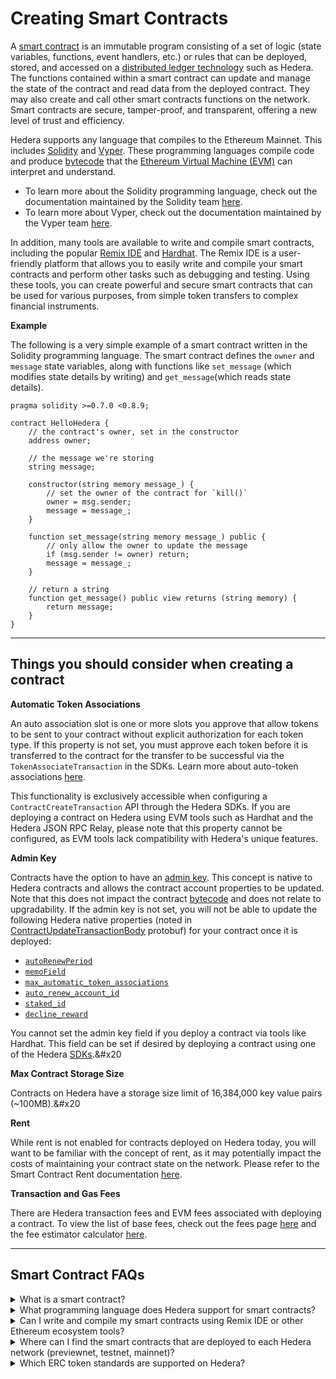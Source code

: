 # Creating Smart Contracts

A [smart contract](../../support-and-community/glossary.md#smart-contract) is an immutable program consisting of a set of logic (state variables, functions, event handlers, etc.) or rules that can be deployed, stored, and accessed on a [distributed ledger technology](../../support-and-community/glossary.md#distributed-ledger-technology-dlt) such as Hedera. The functions contained within a smart contract can update and manage the state of the contract and read data from the deployed contract. They may also create and call other smart contracts functions on the network. Smart contracts are secure, tamper-proof, and transparent, offering a new level of trust and efficiency.

Hedera supports any language that compiles to the Ethereum Mainnet. This includes [Solidity](../../support-and-community/glossary.md#solidity) and [Vyper](../../support-and-community/glossary.md#vyper). These programming languages compile code and produce [bytecode](../../support-and-community/glossary.md#bytecode) that the [Ethereum Virtual Machine (EVM)](../../support-and-community/glossary.md#ethereum-virtual-machine-evm) can interpret and understand.

- To learn more about the Solidity programming language, check out the documentation maintained by the Solidity team [here](https://docs.soliditylang.org/en/v0.8.19/).
- To learn more about Vyper, check out the documentation maintained by the Vyper team [here](https://docs.vyperlang.org/en/stable/).

In addition, many tools are available to write and compile smart contracts, including the popular [Remix IDE](../../support-and-community/glossary.md#remix-ide) and [Hardhat](../../support-and-community/glossary.md#hardhat). The Remix IDE is a user-friendly platform that allows you to easily write and compile your smart contracts and perform other tasks such as debugging and testing. Using these tools, you can create powerful and secure smart contracts that can be used for various purposes, from simple token transfers to complex financial instruments.

**Example**

The following is a very simple example of a smart contract written in the Solidity programming language. The smart contract defines the `owner` and `message` state variables, along with functions like `set_message` (which modifies state details by writing) and `get_message`(which reads state details).

```solidity
pragma solidity >=0.7.0 <0.8.9;

contract HelloHedera {
    // the contract's owner, set in the constructor
    address owner;

    // the message we're storing
    string message;

    constructor(string memory message_) {
        // set the owner of the contract for `kill()`
        owner = msg.sender;
        message = message_;
    }

    function set_message(string memory message_) public {
        // only allow the owner to update the message
        if (msg.sender != owner) return;
        message = message_;
    }

    // return a string
    function get_message() public view returns (string memory) {
        return message;
    }
}
```

***

## Things you should consider when creating a contract

**Automatic Token Associations**

An auto association slot is one or more slots you approve that allow tokens to be sent to your contract without explicit authorization for each token type. If this property is not set, you must approve each token before it is transferred to the contract for the transfer to be successful via the `TokenAssociateTransaction` in the SDKs. Learn more about auto-token associations [here](../accounts/account-properties.md#automatic-token-associations).

This functionality is exclusively accessible when configuring a `ContractCreateTransaction` API through the Hedera SDKs. If you are deploying a contract on Hedera using EVM tools such as Hardhat and the Hedera JSON RPC Relay, please note that this property cannot be configured, as EVM tools lack compatibility with Hedera's unique features.

**Admin Key**

Contracts have the option to have an [admin key](https://github.com/hashgraph/hedera-protobufs/blob/main/services/contract\_create.proto#L117). This concept is native to Hedera contracts and allows the contract account properties to be updated. Note that this does not impact the contract [bytecode](../../support-and-community/glossary.md#bytecode) and does not relate to upgradability. If the admin key is not set, you will not be able to update the following Hedera native properties (noted in [ContractUpdateTransactionBody](https://github.com/hashgraph/hedera-protobufs/blob/main/services/contract\_update.proto) protobuf) for your contract once it is deployed:

- [`autoRenewPeriod`](https://github.com/hashgraph/hedera-protobufs/blob/main/services/contract\_update.proto#L78)
- [`memoField`](https://github.com/hashgraph/hedera-protobufs/blob/main/services/contract\_update.proto#L88)
- [`max_automatic_token_associations`](https://github.com/hashgraph/hedera-protobufs/blob/main/services/contract\_update.proto#L105)
- [`auto_renew_account_id`](https://github.com/hashgraph/hedera-protobufs/blob/main/services/contract\_update.proto#L111)
- [`staked_id`](https://github.com/hashgraph/hedera-protobufs/blob/main/services/contract\_update.proto#L116)
- [`decline_reward`](https://github.com/hashgraph/hedera-protobufs/blob/main/services/contract\_update.proto#L134)

You cannot set the admin key field if you deploy a contract via tools like Hardhat. This field can be set if desired by deploying a contract using one of the Hedera [SDKs](../../sdks-and-apis/sdks/).\&#x20

**Max Contract Storage Size**

Contracts on Hedera have a storage size limit of 16,384,000 key value pairs (\~100MB).\&#x20

**Rent**

While rent is not enabled for contracts deployed on Hedera today, you will want to be familiar with the concept of rent, as it may potentially impact the costs of maintaining your contract state on the network. Please refer to the Smart Contract Rent documentation [here](smart-contract-rent.md).

**Transaction and Gas Fees**

There are Hedera transaction fees and EVM fees associated with deploying a contract. To view the list of base fees, check out the fees page [here](../../networks/mainnet/fees/) and the fee estimator calculator [here](https://hedera.com/fees).

***

## Smart Contract FAQs

<details>

<summary>What is a smart contract?</summary>

A smart contract is a program that is written in a language that can be interpreted by the EVM. Please refer to the [glossary](../../support-and-community/glossary.md) for more keywords and definitions.

</details>

<details>

<summary>What programming language does Hedera support for smart contracts?</summary>

Hedera supports Solidity and Vyper.

</details>

<details>

<summary>Can I write and compile my smart contracts using Remix IDE or other Ethereum ecosystem tools?</summary>

You can use Remix IDE or other Ethereum ecosystem tools to write, compile, and deploy your smart contract on Hedera. Check out our EVM-compatible tools [here](../../#evm-compatible-tools).\&#x20

</details>

<details>

<summary>Where can I find the smart contracts that are deployed to each Hedera network (previewnet, testnet, mainnet)?</summary>

On your favorite trusted Block Explorer (also called Mirror Node Explorer on Hedera). To view community-hosted explorers check out the network explorer tools page [here](../../networks/community-mirror-nodes.md).\&#x20

</details>

<details>

<summary>Which ERC token standards are supported on Hedera?</summary>

Hedera supports ERC-20 and ERC-721 token standards and can find the full list of supported standards [here](tokens-managed-by-smart-contracts/).

</details>
